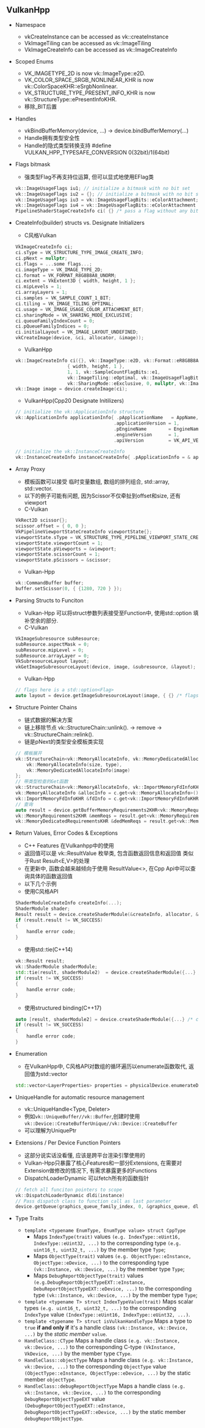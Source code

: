 ## VulkanHpp
- Namespace 
    - vkCreateInstance can be accessed as vk::createInstance
    - VkImageTiling can be accessed as vk::ImageTiling
    - VkImageCreateInfo can be accessed as vk::ImageCreateInfo
- Scoped Enums
    - VK_IMAGETYPE_2D is now vk::ImageType::e2D.
    - VK_COLOR_SPACE_SRGB_NONLINEAR_KHR is now vk::ColorSpaceKHR::eSrgbNonlinear.
    - VK_STRUCTURE_TYPE_PRESENT_INFO_KHR is now vk::StructureType::ePresentInfoKHR.
    - 移除_BIT后置
- Handles
    - vkBindBufferMemory(device, ...) -> device.bindBufferMemory(...) 
    - Handle拥有类型安全性
    - Handle的隐式类型转换支持 #define VULKAN_HPP_TYPESAFE_CONVERSION 0(32bit)/1(64bit) 
- Flags bitmask
    - 强类型Flag不再支持位运算, 但可以显式地使用EFlag类
    ```cpp
    vk::ImageUsageFlags iu1; // initialize a bitmask with no bit set
    vk::ImageUsageFlags iu2 = {}; // initialize a bitmask with no bit set
    vk::ImageUsageFlags iu3 = vk::ImageUsageFlagBits::eColorAttachment; // initialize with a single value
    vk::ImageUsageFlags iu4 = vk::ImageUsageFlagBits::eColorAttachment | vk::ImageUsageFlagBits::eStorage; // or two bits to get a bitmask
    PipelineShaderStageCreateInfo ci( {} /* pass a flag without any bits set */, ...);
    ```
- CreateInfo(builder) structs vs. Designate Initializers
    - C风格Vulkan
    ```c
    VkImageCreateInfo ci;
    ci.sType = VK_STRUCTURE_TYPE_IMAGE_CREATE_INFO;
    ci.pNext = nullptr;
    ci.flags = ...some flags...;
    ci.imageType = VK_IMAGE_TYPE_2D;
    ci.format = VK_FORMAT_R8G8B8A8_UNORM;
    ci.extent = VkExtent3D { width, height, 1 };
    ci.mipLevels = 1;
    ci.arrayLayers = 1;
    ci.samples = VK_SAMPLE_COUNT_1_BIT;
    ci.tiling = VK_IMAGE_TILING_OPTIMAL;
    ci.usage = VK_IMAGE_USAGE_COLOR_ATTACHMENT_BIT;
    ci.sharingMode = VK_SHARING_MODE_EXCLUSIVE;
    ci.queueFamilyIndexCount = 0;
    ci.pQueueFamilyIndices = 0;
    ci.initialLayout = VK_IMAGE_LAYOUT_UNDEFINED;
    vkCreateImage(device, &ci, allocator, &image));
    ```
    - VulkanHpp
    ```cpp
    vk::ImageCreateInfo ci({}, vk::ImageType::e2D, vk::Format::eR8G8B8A8Unorm,
                       { width, height, 1 },
                       1, 1, vk::SampleCountFlagBits::e1,
                       vk::ImageTiling::eOptimal, vk::ImageUsageFlagBits::eColorAttachment,
                       vk::SharingMode::eExclusive, 0, nullptr, vk::ImageLayout::eUndefined);
    vk::Image image = device.createImage(ci);
    ```
    - VulkanHpp(Cpp20 Designate Initilizers)
    ```cpp
    // initialize the vk::ApplicationInfo structure
    vk::ApplicationInfo applicationInfo{ .pApplicationName   = AppName,
                                        .applicationVersion = 1,
                                        .pEngineName        = EngineName,
                                        .engineVersion      = 1,
                                        .apiVersion         = VK_API_VERSION_1_1 };
            
    // initialize the vk::InstanceCreateInfo
    vk::InstanceCreateInfo instanceCreateInfo{ .pApplicationInfo = & applicationInfo };
    ```
- Array Proxy
    - 模板函数可以接受 临时变量数组, 数组的排列组合, std::array, std::vector.
    - 以下的例子可能有问题, 因为Scissor不仅牵扯到offset和size, 还有viewport
    - C-Vulkan
    ```C
    VkRect2D scissor{};
    scissor.offset = { 0, 0 };
    VkPipelineViewportStateCreateInfo viewportState{};		
    viewportState.sType = VK_STRUCTURE_TYPE_PIPELINE_VIEWPORT_STATE_CREATE_INFO;
    viewportState.viewportCount = 1;
    viewportState.pViewports = &viewport;
    viewportState.scissorCount = 1;
    viewportState.pScissors = &scissor;
    ```
    - Vulkan-Hpp
    ```cpp
    vk::CommandBuffer buffer;
	buffer.setScissor(0, { {1280, 720 } });
    ```
- Parsing Structs to Funciton
    - Vulkan-Hpp 可以将struct参数列表接受至Function中, 使用std::option<T> 填补空余的部分.
    - C-Vulkan
    ```C
    VkImageSubresource subResource;
    subResource.aspectMask = 0;
    subResource.mipLevel = 0;
    subResource.arrayLayer = 0;
    VkSubresourceLayout layout;
    vkGetImageSubresourceLayout(device, image, &subresource, &layout);
    ```
    - Vulkan-Hpp
    ```C++
    // flags here is a std::option<Flag>
    auto layout = device.getImageSubresourceLayout(image, { {} /* flags*/, 0 /* miplevel */, 0 /* arrayLayer */});
    ```
- Structure Pointer Chains
    - 链式数据的解决方案
    - 链上移除节点 vk::StructureChain::unlink<ClassType>(). -> remove ->  vk::StructureChain::relink<ClassType>().
    - 链是pNext的类型安全模板类实现
    ```C++
    // 模板展开
    vk::StructureChain<vk::MemoryAllocateInfo, vk::MemoryDedicatedAllocateInfo> c = {
        vk::MemoryAllocateInfo(size, type),
        vk::MemoryDedicatedAllocateInfo(image)
    };
    // 带类型检查的Get函数
    vk::StructureChain<vk::MemoryAllocateInfo, vk::ImportMemoryFdInfoKHR> c;
    vk::MemoryAllocateInfo &allocInfo = c.get<vk::MemoryAllocateInfo>();
    vk::ImportMemoryFdInfoKHR &fdInfo = c.get<vk::ImportMemoryFdInfoKHR>();
    // 查询
    auto result = device.getBufferMemoryRequirements2KHR<vk::MemoryRequirements2KHR, vk::MemoryDedicatedRequirementsKHR>({});
    vk::MemoryRequirements2KHR &memReqs = result.get<vk::MemoryRequirements2KHR>();
    vk::MemoryDedicatedRequirementsKHR &dedMemReqs = result.get<vk::MemoryDedicatedRequirementsKHR>();
    ```

- Return Values, Error Codes & Exceptions
    - C++ Features 在Vulkanhpp中的使用
    - 返回值可以是 vk::ResultValue<Value> 枚举类, 包含函数返回信息和返回值 类似于Rust Result<E,V>的处理
    - 在更新中, 函数会越来越倾向于使用 ResultValue<>, 在Cpp Api中可以查询具体的函数返回值
    - 以下几个示例
    - 使用C风格API
    ```C
    ShaderModuleCreateInfo createInfo(...);
    ShaderModule shader;
    Result result = device.createShaderModule(&createInfo, allocator, &shader);
    if (result.result != VK_SUCCESS)
    {
        handle error code;
    }
    ```
    - 使用std::tie(C++14)
    ```C++
    vk::Result result;
    vk::ShaderModule shaderModule;
    std::tie(result, shaderModule2)  = device.createShaderModule({...} /* createInfo temporary */);
    if (result != VK_SUCCESS)
    {
        handle error code;
    }
    ```
    - 使用structured binding(C++17)
    ```C++
    auto [result, shaderModule2] = device.createShaderModule({...} /* createInfo temporary */);
    if (result != VK_SUCCESS)
    {
        handle error code;
    }
    ```
    
- Enumeration
    - 在VulkanHpp中, C风格API对数组的循环遍历以enumerate函数取代, 返回值为std::vector
    ```C++  
    std::vector<LayerProperties> properties = physicalDevice.enumerateDeviceLayerProperties();
    ```

- UniqueHandle for automatic resource management
    - vk::UniqueHandle<Type, Deleter> 
    - 例如`vk::UniqueBuffer//vk::Buffer`,创建时使用`vk::Device::CreateBufferUnique//vk::Device::CreateBuffer`
    - 可以理解为UniquePtr

- Extensions / Per Device Function Pointers
    - 这部分说实话没看懂, 应该是跨平台渲染引擎使用的
    - Vulkan-Hpp只暴露了核心Features和一部分Extensions, 在需要对Extension做修改的情况下, 有需求暴露更多的Functions
    - DispatchLoaderDynamic 可以fetch所有的函数指针 
    ```C++
    // fetch all funciton pointers to scope
    vk::DispatchLoaderDynamic dldi(instance) 
    // Pass dispatch class to function call as last parameter
    device.getQueue(graphics_queue_family_index, 0, &graphics_queue, dldid);
    ```
- Type Traits
    - `template <typename EnumType, EnumType value> struct CppType` 
        - Maps `IndexType(trait)` values `(e.g. IndexType::eUint16, IndexType::eUint32, ...)` to the corresponding type `(e.g. uint16_t, uint32_t, ...)` by the member type `Type`; 
        - Maps `ObjectType(trait)` values `(e.g. ObjectType::eInstance, ObjectType::eDevice, ...)` to the corresponding type `(vk::Instance, vk::Device, ...)` by the member type `Type`; 
        - Maps `DebugReportObjectType(trait)` values `(e.g.DebugReportObjectTypeEXT::eInstance, DebuReportObjectTypeEXT::eDevice, ...)` to the corresponding type `(vk::Instance, vk::Device, ...)` by the member type `Type`;
    - `template <typename T> struct IndexTypeValue(trait)` Maps scalar types `(e.g. uint16_t, uint32_t, ...)` to the corresponding `IndexType` value `(IndexType::eUint16, IndexType::eUint32, ...)`.
    - `template <typename T> struct isVulkanHandleType` Maps a type to `true` **if and only if** it's a handle class `(vk::Instance, vk::Device, ...)` by the *static member* `value`.
    - `HandleClass::CType` Maps a handle class `(e.g. vk::Instance, vk::Device, ...)` to the corresponding C-type `(VkInstance, VkDevice, ...)` by the member type `CType`.
    - `HandleClass::objectType` Maps a handle class `(e.g. vk::Instance, vk::Device, ...)` to the corresponding `ObjectType` value `(ObjectType::eInstance, ObjectType::eDevice, ...)` by the static member `objectType`.
    - `HandleClass::debugReportObjectType` Maps a handle class `(e.g. vk::Instance, vk::Device, ...)` to the corresponding `DebugReportObjectTypeEXT` value `(DebugReportObjectTypeEXT::eInstance, DebugReportObjectTypeEXT::eDevice, ...)` by the static member `debugReportObjectType`.